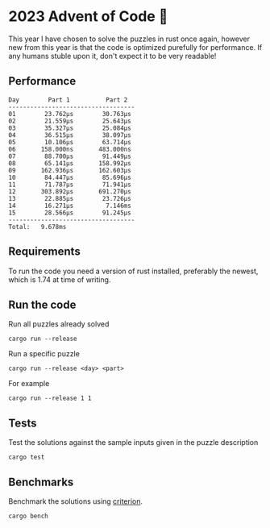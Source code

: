 # 2023 Advent of Code 🦀

This year I have chosen to solve the puzzles in rust once again, however new from this year is that the code is optimized purefully for performance.
If any humans stuble upon it, don't expect it to be very readable!

## Performance
```
Day        Part 1          Part 2
-----------------------------------
01        23.762μs        30.763μs
02        21.559μs        25.643μs
03        35.327μs        25.084μs
04        36.515μs        38.097μs
05        10.106μs        63.714μs
06       158.000ns       483.000ns
07        88.700μs        91.449μs
08        65.141μs       158.992μs
09       162.936μs       162.603μs
10        84.447μs        85.696μs
11        71.787μs        71.941μs
12       303.892μs       691.270μs
13        22.885μs        23.726μs
14        16.271μs         7.146ms
15        28.566μs        91.245μs
-----------------------------------
Total:   9.678ms
```

## Requirements

To run the code you need a version of rust installed, preferably the newest, which is 1.74 at time of writing.

## Run the code

Run all puzzles already solved
```shell
cargo run --release
```

Run a specific puzzle
```shell
cargo run --release <day> <part>
```

For example
```shell
cargo run --release 1 1
```

## Tests
Test the solutions against the sample inputs given in the puzzle description
```shell
cargo test 
```

## Benchmarks

Benchmark the solutions using [criterion](https://github.com/bheisler/criterion.rs).
```shell
cargo bench
```